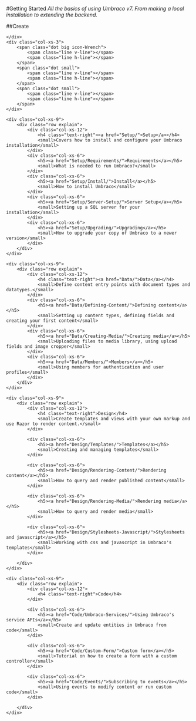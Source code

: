 #Getting Started
*All the basics of using Umbraco v7. From making a local installation to extending the backend.*

##Create


<div class="row implementation">
	<div class="col-sm-12"></div>
</div>

<div class="row">
	<div class="col-xs-3 point">

	</div>
	<div class="col-xs-3">
		<span class="dot big icon-Wrench">
			<span class="line v-line"></span>
			<span class="line h-line"></span>
		</span>
		<span class="dot small">
			<span class="line v-line"></span>
			<span class="line h-line"></span>
		</span>
		<span class="dot small">
			<span class="line v-line"></span>
			<span class="line h-line"></span>
		</span>
	</div>

	<div class="col-xs-9">
		<div class="row explain">
			<div class="col-xs-12">
				<h4 class="text-right"><a href="Setup/">Setup</a></h4>
				<small>Covers how to install and configure your Umbraco installation</small>
			</div>
			<div class="col-xs-6">
				<h5><a href="Setup/Requirements/">Requirements</a></h5>
				<small>What is needed to run Umbraco?</small>
			</div>
			<div class="col-xs-6">
				<h5><a href="Setup/Install/">Install</a></h5>
				<small>How to install Umbraco</small>
			</div>
			<div class="col-xs-6">
				<h5><a href="Setup/Server-Setup/">Server Setup</a></h5>
				<small>Setting up a SQL server for your installation</small>
			</div>
			<div class="col-xs-6">
				<h5><a href="Setup/Upgrading/">Upgrading</a></h5>
				<small>How to upgrade your copy of Umbraco to a newer version</small>
			</div>
		</div>
	</div>
</div>

<div class="row">
	<div class="col-xs-3">
		<span class="dot big  icon-untitled">
			<span class="line v-line top"></span>
			<span class="line v-line"></span>
			<span class="line h-line"></span>
		</span>
		<span class="dot small">
			<span class="line v-line"></span>
			<span class="line h-line"></span>
		</span>
		<span class="dot small">
			<span class="line v-line"></span>
			<span class="line h-line"></span>
		</span>
	</div>

	<div class="col-xs-9">
		<div class="row explain">
			<div class="col-xs-12">
				<h4 class="text-right"><a href="Data/">Data</a></h4>
				<small>Define content entry points with document types and datatypes.</small>
			</div>
			<div class="col-xs-6">
				<h5><a href="Data/Defining-Content/">Defining content</a></h5>
				<small>Setting up content types, defining fields and creating your first content</small>
			</div>
			<div class="col-xs-6">
				<h5><a href="Data/Creating-Media/">Creating media</a></h5>
				<small>Uploading files to media library, using upload fields and image cropper</small>
			</div>
			<div class="col-xs-6">
				<h5><a href="Data/Members/">Members</a></h5>
				<small>Using members for authentication and user profiles</small>
			</div>
		</div>
	</div>
</div>

<div class="row">
	<div class="col-xs-3">
		<span class="dot big icon-Palette">
			<span class="line v-line top"></span>
			<span class="line v-line"></span>
			<span class="line h-line"></span>
		</span>
		<span class="dot small">
			<span class="line v-line"></span>
			<span class="line h-line"></span>
		</span>
		<span class="dot small">
			<span class="line v-line"></span>
			<span class="line h-line"></span>
		</span>
	</div>

	<div class="col-xs-9">
		<div class="row explain">
			<div class="col-xs-12">
				<h4 class="text-right">Design</h4>
				<small>Create templates and views with your own markup and use Razor to render content.</small>
			</div>

			<div class="col-xs-6">
				<h5><a href="Design/Templates/">Templates</a></h5>
				<small>Creating and managing templates</small>
			</div>

			<div class="col-xs-6">
				<h5><a href="Design/Rendering-Content/">Rendering content</a></h5>
				<small>How to query and render published content</small>
			</div>

			<div class="col-xs-6">
				<h5><a href="Design/Rendering-Media/">Rendering media</a></h5>
				<small>How to query and render media</small>
			</div>

			<div class="col-xs-6">
				<h5><a href="Design/Stylesheets-Javascript/">Stylesheets and javascript</a></h5>
				<small>Working with css and javascript in Umbraco's templates</small>
			</div>

		</div>
	</div>
</div>

<div class="row">
	<div class="col-xs-3">
		<span class="dot big icon-Code">
			<span class="line v-line top"></span>
			<span class="line v-line"></span>
			<span class="line h-line"></span>
		</span>
		<span class="dot small">
			<span class="line v-line"></span>
			<span class="line h-line"></span>
		</span>
		<span class="dot small">
			<span class="line h-line"></span>
		</span>
	</div>

	<div class="col-xs-9">
		<div class="row explain">
			<div class="col-xs-12">
				<h4 class="text-right">Code</h4>
			</div>

			<div class="col-xs-6">
				<h5><a href="Code/Umbraco-Services/">Using Umbraco's service APIs</a></h5>
				<small>Create and update entities in Umbraco from code</small>
			</div>

			<div class="col-xs-6">
				<h5><a href="Code/Custom-Form/">Custom form</a></h5>
				<small>Tutorial on how to create a form with a custom controller</small>
			</div>

			<div class="col-xs-6">
				<h5><a href="Code/Events/">Subscribing to events</a></h5>
				<small>Using events to modify content or run custom code</small>
			</div>

		</div>
	</div>
</div>
